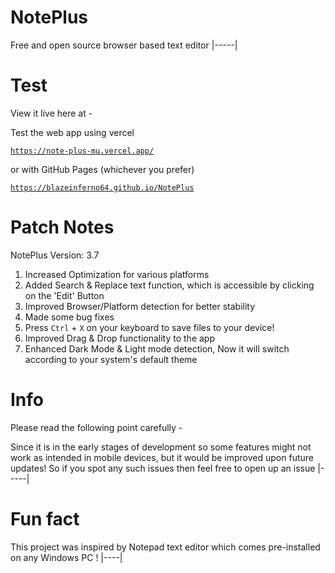 # NotePlus
Free and open source browser based text editor
|-----|

# Test

View it live here at -

Test the web app using vercel 

<a href="https://note-plus-mu.vercel.app/">

```
https://note-plus-mu.vercel.app/
```
</a>

or with GitHub Pages (whichever you prefer)

<a href="https://blazeinferno64.github.io/NotePlus">

```
https://blazeinferno64.github.io/NotePlus
```
</a>

# Patch Notes
NotePlus Version: 3.7

1. Increased Optimization for various platforms
2. Added Search & Replace text function, which is accessible by clicking on the 'Edit' Button
3. Improved Browser/Platform detection for better stability
4. Made some bug fixes
5. Press `Ctrl` + `X` on your keyboard to save files to your device!
6. Improved Drag & Drop functionality to the app
7. Enhanced Dark Mode & Light mode detection, Now it will switch according to your system's default theme

# Info
Please read the following point carefully -

Since it is in the early stages of development so some features might not work as intended in mobile devices, but it would be improved upon future updates! So if you spot any such issues then feel free to open up an issue
|-----|

# Fun fact
 This project was inspired by Notepad text editor which comes pre-installed on any Windows PC !
 |----|
